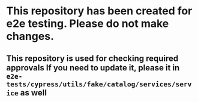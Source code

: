 # This repository has been created for e2e testing. Please do not make changes.
## This repository is used for checking required approvals If you need to update it, please it in `e2e-tests/cypress/utils/fake/catalog/services/service` as well
